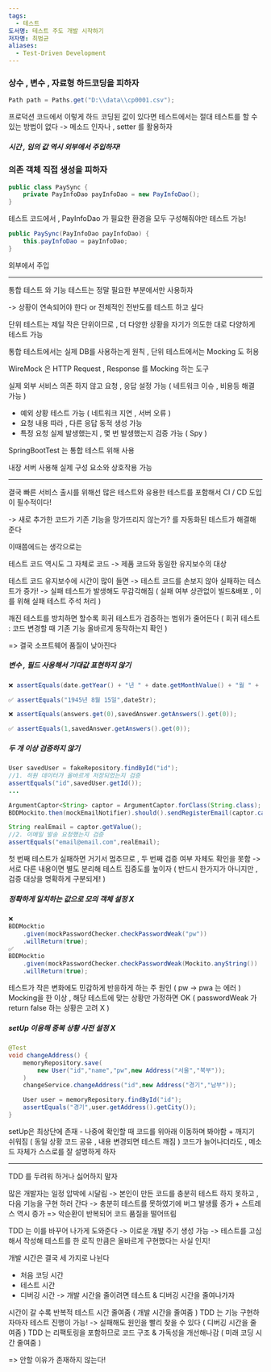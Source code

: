 ```yaml
---
tags:
  - 테스트
도서명: 테스트 주도 개발 시작하기
저자명: 최범균
aliases:
  - Test-Driven Development
---
```

### 상수 , 변수 , 자료형 하드코딩을 피하자

```java
Path path = Paths.get("D:\\data\\cp0001.csv");
```

프로덕션 코드에서 이렇게 하드 코딩된 값이 있다면
테스트에서는 절대 테스트를 할 수 있는 방법이 없다
-> 메소드 인자나 , setter 를 활용하자

##### 시간 , 임의 값 역시 외부에서 주입하자!

### 의존 객체 직접 생성을 피하자

```java
public class PaySync {
	private PayInfoDao payInfoDao = new PayInfoDao();
}
```

테스트 코드에서 , PayInfoDao 가 필요한 환경을 모두 구성해줘야만 테스트 가능!

```java
public PaySync(PayInfoDao payInfoDao) {
	this.payInfoDao = payInfoDao;
}
```

외부에서 주입

---

통합 테스트 와 기능 테스트는 정말 필요한 부분에서만 사용하자

-> 상황이 연속되어야 한다 or 전체적인 전반도를 테스트 하고 싶다

단위 테스트는 제일 작은 단위이므로 , 더 다양한 상황을 자기가 의도한 대로 다양하게 테스트 가능

통합 테스트에서는 실제 DB를 사용하는게 원칙 ,
단위 테스트에서는 Mocking 도 허용

WireMock 은 HTTP Request , Response 를 Mocking 하는 도구

실제 외부 서비스 의존 하지 않고 요청 , 응답 설정 가능 ( 네트워크 이슈 , 비용등 해결 가능 )

- 예외 상황 테스트 가능 ( 네트워크 지연 , 서버 오류 )
- 요청 내용 따라 , 다른 응답 동적 생성 가능
- 특정 요청 실제 발생했는지 , 몇 번 발생했는지 검증 가능 ( Spy )

SpringBootTest 는 통합 테스트 위해 사용

내장 서버 사용해 실제 구성 요소와 상호작용 가능

---

결국 빠른 서비스 출시를 위해선
많은 테스트와 유용한 테스트를 포함해서 CI / CD 도입이 필수적이다!

-> 새로 추가한 코드가 기존 기능을 망가뜨리지 않는가? 를 자동화된 테스트가 해결해준다

이때쯤에드는 생각으로는

테스트 코드 역시도 그 자체로 코드
-> 제품 코드와 동일한 유지보수의 대상

테스트 코드 유지보수에 시간이 많이 들면
-> 테스트 코드를 손보지 않아 실패하는 테스트가 증가!
-> 실패 테스트가 발생해도 무감각해짐 ( 실패 여부 상관없이 빌드&배포 , 이를 위해 실패 테스트 주석 처리 )

깨진 테스트를 방치하면 할수록 회귀 테스트가 검증하는 범위가 줄어든다
( 회귀 테스트 : 코드 변경할 때 기존 기능 올바르게 동작하는지 확인 )

=> 결국 소프트웨어 품질이 낮아진다

##### 변수 , 필드 사용해서 기대값 표현하지 않기
```java
❌ assertEquals(date.getYear() + "년 " + date.getMonthValue() + "월 " + date.getDayOfMonth() + "일" , dateStr);

✅ assertEquals("1945년 8월 15일",dateStr);
```

```java
❌ assertEquals(answers.get(0),savedAnswer.getAnswers().get(0));

✅ assertEquals(1,savedAnswer.getAnswers().get(0));
```
##### 두 개 이상 검증하지 않기
```java
User savedUser = fakeRepository.findById("id");
//1. 히원 데이터가 올바르게 저장되었는지 검증
assertEquals("id",savedUser.getId());
...

ArgumentCaptor<String> captor = ArgumentCaptor.forClass(String.class);
BDDMockito.then(mockEmailNotifier).should().sendRegisterEmail(captor.capture());

String realEmail = captor.getValue();
//2. 이메일 발송 요청했는지 검증
assertEquals("email@email.com",realEmail);
```

첫 번째 테스트가 실패하면 거기서 멈추므로 , 두 번째 검증 여부 자체도 확인을 못함
-> 서로 다른 내용이면 별도 분리해 테스트 집중도를 높이자 ( 반드시 한가지가 아니지만 , 검증 대상을 명확하게 구분되게! )
##### 정확하게 일치하는 값으로 모의 객체 설정 X
```java
❌ 
BDDMocktio
	.given(mockPasswordChecker.checkPasswordWeak("pw"))
	.willReturn(true);
✅ 
BDDMocktio
	.given(mockPasswordChecker.checkPasswordWeak(Mockito.anyString())
	.willReturn(true);
```

테스트가 작은 변화에도 민감하게 반응하게 하는 주 원인 ( pw -> pwa 는 에러 )
Mocking을 한 이상 , 해당 테스트에 맞는 상황만 가정하면 OK ( passwordWeak 가 return false 하는 상황은 고려 X )

##### setUp 이용해 중복 상황 사전 설정 X
```java
@Test
void changeAddress() {
	memoryRepository.save(
		new User("id","name","pw",new Address("서울","북부"));	
	)
	changeService.changeAddress("id",new Address("경기","남부"));

	User user = memoryRepository.findById("id");
	assertEquals("경기",user.getAddress().getCity());
}
```

setUp은 최상단에 존재 - 나중에 확인할 때 코드를 위아래 이동하며 봐야함
	+ 깨지기 쉬워짐 ( 동일 상황 코드 공유 , 내용 변경되면 테스트 깨짐 )
코드가 늘어나더라도 , 메소드 자체가 스스로를 잘 설명하게 하자

---

TDD 를 두려워 하거나 싫어하지 말자

많은 개발자는 일정 압박에 시달림
-> 본인이 만든 코드를 충분히 테스트 하지 못하고 , 다음 기능을 구현 하러 간다
-> 충분히 테스트를 못하였기에 버그 발생률 증가 + 스트레스 역시 증가
=> 악순환이 반복되어 코드 품질을 떨어뜨림

TDD 는 이를 바꾸어 나가게 도와준다
-> 이로운 개발 주기 생성 가능
-> 테스트를 고심해서 작성해 테스트를 한 로직 만큼은 올바르게 구현했다는 사실 인지!

개발 시간은 결국 세 가지로 나뉜다
- 처음 코딩 시간
- 테스트 시간
- 디버깅 시간
-> 개발 시간을 줄이려면 테스트 & 디버깅 시간을 줄여나가자


시간이 갈 수록 반복적 테스트 시간 줄여줌 ( 개발 시간을 줄여줌 )
TDD 는 기능 구현하자마자 테스트 진행이 가능! -> 실패해도 원인을 빨리 찾을 수 있다 ( 디버깅 시간을 줄여줌 )
TDD 는 리팩토링을 포함하므로 코드 구조 & 가독성을 개선해나감 ( 미래 코딩 시간 줄여줌 )

=> 안할 이유가 존재하지 않는다!

